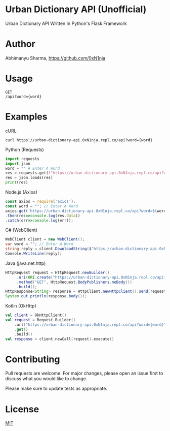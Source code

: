 # Urban Dictionary API (Unofficial)
Urban Dictionary API Written In Python's Flask Framework
# Author
Abhimanyu Sharma, https://github.com/0xN1nja
# Usage
```
GET
/api?word={word}
```
# Examples
cURL
```
curl https://urban-dictionary-api.0xN1nja.repl.co/api?word={word}
```
Python (Requests)
```python
import requests
import json
word = "" # Enter A Word
res = requests.get(f"https://urban-dictionary-api.0xN1nja.repl.co/api?word={word}").content
res = json.loads(res)
print(res)
```
Node.js (Axios)
```javascript
const axios = require('axios');
const word = ""; // Enter A Word
axios.get(`https://urban-dictionary-api.0xN1nja.repl.co/api?word=${word}`)
.then(res=>console.log(res.data))
.catch(err=>console.log(err));
```
C# (WebClient)
```csharp
WebClient client = new WebClient();
var word = ""; // Enter A Word
string reply = client.DownloadString($"https://urban-dictionary-api.0xN1nja.repl.co/api?word={word}");
Console.WriteLine(reply);
```
Java (java.net.http)
```java
HttpRequest request = HttpRequest.newBuilder()
     .uri(URI.create("https://urban-dictionary-api.0xN1nja.repl.co/api?word={word}")) // Enter A Word
     .method("GET", HttpRequest.BodyPublishers.noBody())
     .build();
HttpResponse<String> response = HttpClient.newHttpClient().send(request, HttpResponse.BodyHandlers.ofString());
System.out.println(response.body());
```
Kotlin (OkHttp)
```kotlin
val client = OkHttpClient()
val request = Request.Builder()
	.url("https://urban-dictionary-api.0xN1nja.repl.co/api?word={word}") // Enter A Word
	.get()
	.build()
val response = client.newCall(request).execute()
```
# Contributing
Pull requests are welcome. For major changes, please open an issue first to discuss what you would like to change.

Please make sure to update tests as appropriate.
# License
[MIT](https://github.com/0xN1nja/Urban-Dictionary-API-Unofficial/blob/master/LICENCE.txt)
